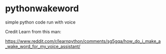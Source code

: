# pythonwakeword
simple python code run with voice 

Credit
Learn from this man:


https://www.reddit.com/r/learnpython/comments/sg5gqa/how_do_i_make_a_wake_word_for_my_voice_assistant/

